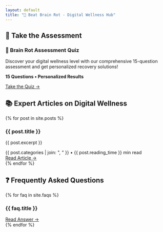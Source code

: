 ```yaml
---
layout: default
title: "🧠 Beat Brain Rot - Digital Wellness Hub"
---
```


<div class="section">
  <h2>🧠 Take the Assessment</h2>
  <div class="card quiz-card">
    <h3>🎯 Brain Rot Assessment Quiz</h3>
    <p>Discover your digital wellness level with our comprehensive 15-question assessment and get personalized recovery solutions!</p>
    <p><strong>15 Questions • Personalized Results</strong></p>
    <a href="/quizzes/brain-rot-assessment.html" class="quiz-link">Take the Quiz →</a>
  </div>
</div>

<div class="section">
  <h2>📚 Expert Articles on Digital Wellness</h2>
  <div class="grid">
    {% for post in site.posts %}
    <div class="card">
      <h3>{{ post.title }}</h3>
      <p>{{ post.excerpt }}</p>
      <div class="meta">
        <span>{{ post.categories | join: ", " }}</span> • <span>{{ post.reading_time }} min read</span>
      </div>
      <a href="{{ post.url }}">Read Article →</a>
    </div>
    {% endfor %}
  </div>
</div>

<div class="section">
  <h2>❓ Frequently Asked Questions</h2>
  <div class="faq-grid">
    {% for faq in site.faqs %}
    <div class="card faq-card">
      <h3>{{ faq.title }}</h3>
      <a href="{{ faq.url }}">Read Answer →</a>
    </div>
    {% endfor %}
  </div>
</div>
